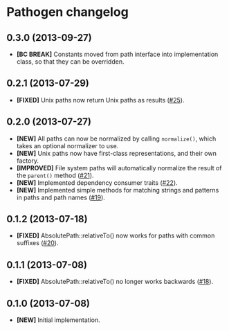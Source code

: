 # Pathogen changelog

## 0.3.0 (2013-09-27)

- **[BC BREAK]** Constants moved from path interface into implementation class,
  so that they can be overridden.

## 0.2.1 (2013-07-29)

- **[FIXED]** Unix paths now return Unix paths as results ([#25]).

[#25]: https://github.com/eloquent/pathogen/issues/25

## 0.2.0 (2013-07-27)

- **[NEW]** All paths can now be normalized by calling `normalize()`, which
  takes an optional normalizer to use.
- **[NEW]** Unix paths now have first-class representations, and their own
  factory.
- **[IMPROVED]** File system paths will automatically normalize the result of
  the `parent()` method ([#21]).
- **[NEW]** Implemented dependency consumer traits ([#22]).
- **[NEW]** Implemented simple methods for matching strings and patterns in
  paths and path names ([#19]).

[#19]: https://github.com/eloquent/pathogen/issues/19
[#21]: https://github.com/eloquent/pathogen/issues/21
[#22]: https://github.com/eloquent/pathogen/issues/22

## 0.1.2 (2013-07-18)

- **[FIXED]** AbsolutePath::relativeTo() now works for paths with common
  suffixes ([#20]).

[#20]: https://github.com/eloquent/pathogen/issues/20

## 0.1.1 (2013-07-08)

- **[FIXED]** AbsolutePath::relativeTo() no longer works backwards ([#18]).

[#18]: https://github.com/eloquent/pathogen/issues/18

## 0.1.0 (2013-07-08)

- **[NEW]** Initial implementation.
